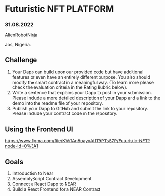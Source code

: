# Futuristic NFT PLATFORM 


### 31.08.2022

AlienRobotNinja

Jos, Nigeria.


## **Challenge**



1. Your Dapp can build upon our provided code but have additional features or even have an entirely different purpose. You also should modify the smart contract in a meaningful way. (To learn more please check the evaluation criteria in the Rating Rubric below).
2. Write a sentence that explains your Dapp to post in your submission. Please include a more detailed description of your Dapp and a link to the demo into the readme file of your repository.
3. Publish your Dapp to GitHub and submit the link to your repository. Please include your contract code in the repository.


## **Using the Frontend UI**

https://www.figma.com/file/KWffAn8oayxAI1T9PTsS7P/Futuristic-NFT?node-id=0%3A1


## **Goals**



1. Introduction to Near
2. AssemblyScript Contract Development
3. Connect a React Dapp to NEAR
4. Build a React Frontend for a NEAR Contract
